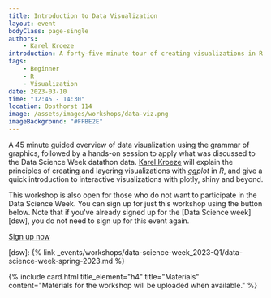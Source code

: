 ```yaml
---
title: Introduction to Data Visualization
layout: event
bodyClass: page-single
authors:
    - Karel Kroeze
introduction: A forty-five minute tour of creating visualizations in R.
tags:
    - Beginner
    - R
    - Visualization
date: 2023-03-10
time: "12:45 - 14:30"
location: Oosthorst 114 
image: /assets/images/workshops/data-viz.png
imageBackground: "#FFBE2E"
---
```


A 45 minute guided overview of data visualization using the grammar of graphics, followed by a hands-on session to apply what was discussed to the Data Science Week datathon data. [Karel Kroeze](/team/#k-a-kroeze) will explain the principles of creating and layering visualizations with _ggplot_ in _R_, and give a quick introduction to interactive visualizations with plotly, shiny and beyond.

This workshop is also open for those who do not want to participate in the Data Science Week. You can sign up for just this workshop using the button below. Note that if you've already signed up for the [Data Science week][dsw], you do not need to sign up for this event again.

<a href="https://www.utwente.nl/en/bms/research/bdsi/data-science-week-2023/" class="button">Sign up now</a>

[dsw]: {% link _events/workshops/data-science-week_2023-Q1/data-science-week-spring-2023.md %}

{% include card.html title_element="h4" title="Materials" content="Materials for the workshop will be uploaded when available." %}
